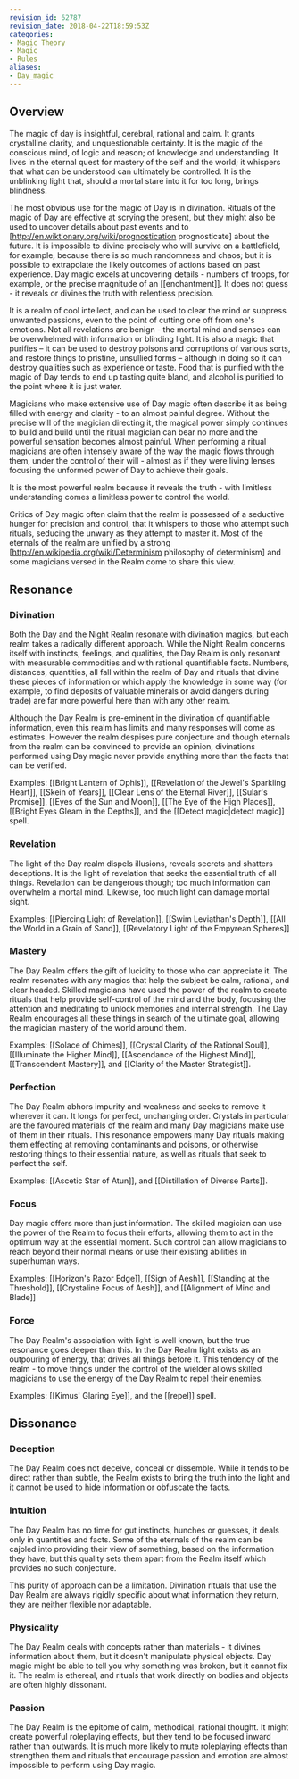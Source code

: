 ```yaml
---
revision_id: 62787
revision_date: 2018-04-22T18:59:53Z
categories:
- Magic Theory
- Magic
- Rules
aliases:
- Day_magic
---
```


## Overview
The magic of day is insightful, cerebral, rational and calm. It grants crystalline clarity, and unquestionable certainty. It is the magic of the conscious mind, of logic and reason; of knowledge and understanding. It lives in the eternal quest for mastery of the self and the world; it whispers that what can be understood can ultimately be controlled. It is the unblinking light that, should a mortal stare into it for too long, brings blindness. 

The most obvious use for the magic of Day is in divination. Rituals of the magic of Day are effective at scrying the present, but they might also be used to uncover details about past events and to [http://en.wiktionary.org/wiki/prognostication prognosticate] about the future. It is impossible to divine precisely who will survive on a battlefield, for example, because there is so much randomness and chaos; but it is possible to extrapolate the likely outcomes of actions based on past experience. Day magic excels at uncovering details - numbers of troops, for example, or the precise magnitude of an [[enchantment]]. It does not guess - it reveals or divines the truth with relentless precision.
 
It is a realm of cool intellect, and can be used to clear the mind or suppress unwanted passions, even to the point of cutting one off from one's emotions. Not all revelations are benign - the mortal mind and senses can be overwhelmed with information or blinding light. It is also a magic that purifies – it can be used to destroy poisons and corruptions of various sorts, and restore things to pristine, unsullied forms – although in doing so it can destroy qualities such as experience or taste. Food that is purified with the magic of Day tends to end up tasting quite bland, and alcohol is purified to the point where it is just water.
 
Magicians who make extensive use of Day magic often describe it as being filled with energy and clarity - to an almost painful degree. Without the precise will of the magician directing it, the magical power simply continues to build and build until the ritual magician can bear no more and the powerful sensation becomes almost painful. When performing a ritual magicians are often intensely aware of the way the magic flows through them, under the control of their will - almost as if they were living lenses focusing the unformed power of Day to achieve their goals.

It is the most powerful realm because it reveals the truth - with limitless understanding comes a limitless power to control the world.

Critics of Day magic often claim that the realm is possessed of a seductive hunger for precision and control, that it whispers to those who attempt such rituals, seducing the unwary as they attempt to master it. Most of the eternals of the realm are unified by a strong [http://en.wikipedia.org/wiki/Determinism philosophy of determinism] and some magicians versed in the Realm come to share this view.

## Resonance
### Divination
Both the Day and the Night Realm resonate with divination magics, but each realm takes a radically different approach. While the Night Realm concerns itself with instincts, feelings, and qualities, the Day Realm is only resonant with measurable commodities and with rational quantifiable facts. Numbers, distances, quantities, all fall within the realm of Day and rituals that divine these pieces of information or which apply the knowledge in some way (for example, to find deposits of valuable minerals or avoid dangers during trade) are far more powerful here than with any other realm.

Although the Day Realm is pre-eminent in the divination of quantifiable information, even this realm has limits and many responses will come as estimates. However the realm despises pure conjecture and though eternals from the realm can be convinced to provide an opinion, divinations performed using Day magic never provide anything more than the facts that can be verified.

Examples: [[Bright Lantern of Ophis]], [[Revelation of the Jewel's Sparkling Heart]], [[Skein of Years]], [[Clear Lens of the Eternal River]], [[Sular's Promise]], [[Eyes of the Sun and Moon]], [[The Eye of the High Places]], [[Bright Eyes Gleam in the Depths]], and the [[Detect magic|detect magic]] spell.

### Revelation
The light of the Day realm dispels illusions, reveals secrets and shatters deceptions. It is the light of revelation that seeks the essential truth of all things. Revelation can be dangerous though; too much information can overwhelm a mortal mind. Likewise, too much light can damage mortal sight.

Examples: [[Piercing Light of Revelation]], [[Swim Leviathan's Depth]], [[All the World in a Grain of Sand]], [[Revelatory Light of the Empyrean Spheres]]

### Mastery
The Day Realm offers the gift of lucidity to those who can appreciate it. The realm resonates with any magics that help the subject be calm, rational, and clear headed. Skilled magicians have used the power of the realm to create rituals that help provide self-control of the mind and the body, focusing the attention and meditating to unlock memories and internal strength. The Day Realm encourages all these things in search of the ultimate goal, allowing the magician mastery of the world around them.

Examples: [[Solace of Chimes]], [[Crystal Clarity of the Rational Soul]], [[Illuminate the Higher Mind]], [[Ascendance of the Highest Mind]], [[Transcendent Mastery]], and [[Clarity of the Master Strategist]].

### Perfection
The Day Realm abhors impurity and weakness and seeks to remove it wherever it can. It longs for perfect, unchanging order. Crystals in particular are the favoured materials of the realm and many Day magicians make use of them in their rituals. This resonance empowers many Day rituals making them effecting at removing contaminants and poisons, or otherwise restoring things to their essential nature, as well as rituals that seek to perfect the self.

Examples: [[Ascetic Star of Atun]], and [[Distillation of Diverse Parts]].

### Focus
Day magic offers more than just information. The skilled magician can use the power of the Realm to focus their efforts, allowing them to act in the optimum way at the essential moment. Such control can allow magicians to reach beyond their normal means or use their existing abilities in superhuman ways.

Examples: [[Horizon's Razor Edge]], [[Sign of Aesh]], [[Standing at the Threshold]], [[Crystaline Focus of Aesh]], and [[Alignment of Mind and Blade]]

### Force
The Day Realm's association with light is well known, but the true resonance goes deeper than this. In the Day Realm light exists as an outpouring of energy, that drives all things before it. This tendency of the realm - to move things under the control of the wielder allows skilled magicians to use the energy of the Day Realm to repel their enemies.

Examples: [[Kimus' Glaring Eye]], and the [[repel]] spell.

## Dissonance
### Deception
The Day Realm does not deceive, conceal or dissemble. While it tends to be direct rather than subtle, the Realm exists to bring the truth into the light and it cannot be used to hide information or obfuscate the facts.

### Intuition
The Day Realm has no time for gut instincts, hunches or guesses, it deals only in quantities and facts. Some of the eternals of the realm can be cajoled into providing their view of something, based on the information they have, but this quality sets them apart from the Realm itself which provides no such conjecture.

This purity of approach can be a limitation. Divination rituals that use the Day Realm are always rigidly specific about what information they return, they are neither flexible nor adaptable.

### Physicality
The Day Realm deals with concepts rather than materials - it divines information about them, but it doesn't manipulate physical objects. Day magic might be able to tell you why something was broken, but it cannot fix it. The realm is ethereal, and rituals that work directly on bodies and objects are often highly dissonant.

### Passion
The Day Realm is the epitome of calm, methodical, rational thought. It might create powerful roleplaying effects, but they tend to be focused inward rather than outwards. It is much more likely to mute roleplaying effects than strengthen them and rituals that encourage passion and emotion are almost impossible to perform using Day magic.





